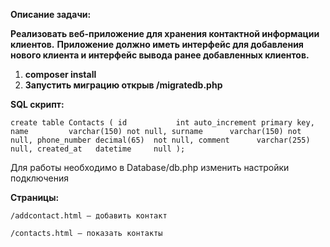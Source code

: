 **Описание задачи:**

**Реализовать веб-приложение для хранения контактной информации клиентов.**
**Приложение должно иметь интерфейс для добавления нового клиента и интерфейс вывода ранее добавленных клиентов.** 

1. **composer install**
2. **Запустить миграцию открыв /migratedb.php** 

**SQL скрипт:**

`create table Contacts
(
id           int auto_increment
primary key,
name         varchar(150) not null,
surname      varchar(150) not null,
phone_number decimal(65)  not null,
comment      varchar(255) null,
created_at   datetime     null
);`

Для работы необходимо в Database/db.php изменить настройки подключения

**Страницы:**

`/addcontact.html – добавить контакт`

`/contacts.html – показать контакты`